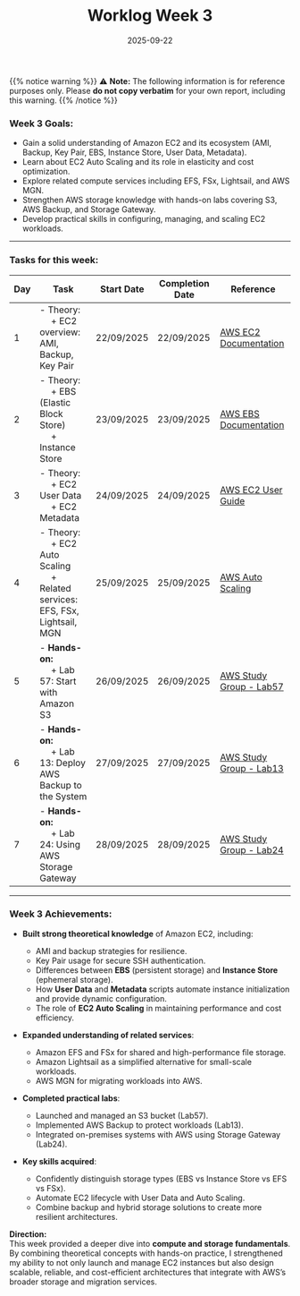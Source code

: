 ﻿---
title: "Worklog Week 3"
date: 2025-09-22
weight: 1
chapter: false
pre: " <b> 1.3. </b> "
---
{{% notice warning %}}
⚠️ **Note:** The following information is for reference purposes only. Please **do not copy verbatim** for your own report, including this warning.
{{% /notice %}}

### Week 3 Goals:

* Gain a solid understanding of Amazon EC2 and its ecosystem (AMI, Backup, Key Pair, EBS, Instance Store, User Data, Metadata).
* Learn about EC2 Auto Scaling and its role in elasticity and cost optimization.
* Explore related compute services including EFS, FSx, Lightsail, and AWS MGN.
* Strengthen AWS storage knowledge with hands-on labs covering S3, AWS Backup, and Storage Gateway.
* Develop practical skills in configuring, managing, and scaling EC2 workloads.

---

### Tasks for this week:

| Day | Task                                                                                                                                             | Start Date | Completion Date | Reference                                                                 |
| --- | ------------------------------------------------------------------------------------------------------------------------------------------------ | ---------- | ---------------- | ------------------------------------------------------------------------- |
| 1   | - Theory: <br>&emsp; + EC2 overview: AMI, Backup, Key Pair                                                                                       | 22/09/2025 | 22/09/2025       | [AWS EC2 Documentation](https://docs.aws.amazon.com/ec2/)                  |
| 2   | - Theory: <br>&emsp; + EBS (Elastic Block Store) <br>&emsp; + Instance Store                                                                     | 23/09/2025 | 23/09/2025       | [AWS EBS Documentation](https://docs.aws.amazon.com/ebs/)                  |
| 3   | - Theory: <br>&emsp; + EC2 User Data <br>&emsp; + EC2 Metadata                                                                                   | 24/09/2025 | 24/09/2025       | [AWS EC2 User Guide](https://docs.aws.amazon.com/AWSEC2/latest/UserGuide/) |
| 4   | - Theory: <br>&emsp; + EC2 Auto Scaling <br>&emsp; + Related services: EFS, FSx, Lightsail, MGN                                                  | 25/09/2025 | 25/09/2025       | [AWS Auto Scaling](https://docs.aws.amazon.com/autoscaling/)               |
| 5   | - **Hands-on:** <br>&emsp; + Lab 57: Start with Amazon S3                                                                                        | 26/09/2025 | 26/09/2025       | [AWS Study Group - Lab57](https://000057.awsstudygroup.com/)               |
| 6   | - **Hands-on:** <br>&emsp; + Lab 13: Deploy AWS Backup to the System                                                                             | 27/09/2025 | 27/09/2025       | [AWS Study Group - Lab13](https://000013.awsstudygroup.com/)               |
| 7   | - **Hands-on:** <br>&emsp; + Lab 24: Using AWS Storage Gateway                                                                                   | 28/09/2025 | 28/09/2025       | [AWS Study Group - Lab24](https://000024.awsstudygroup.com/)               |

---

### Week 3 Achievements:

* **Built strong theoretical knowledge** of Amazon EC2, including:
  * AMI and backup strategies for resilience.
  * Key Pair usage for secure SSH authentication.
  * Differences between **EBS** (persistent storage) and **Instance Store** (ephemeral storage).
  * How **User Data** and **Metadata** scripts automate instance initialization and provide dynamic configuration.
  * The role of **EC2 Auto Scaling** in maintaining performance and cost efficiency.

* **Expanded understanding of related services**:
  * Amazon EFS and FSx for shared and high-performance file storage.
  * Amazon Lightsail as a simplified alternative for small-scale workloads.
  * AWS MGN for migrating workloads into AWS.

* **Completed practical labs**:
  * Launched and managed an S3 bucket (Lab57).
  * Implemented AWS Backup to protect workloads (Lab13).
  * Integrated on-premises systems with AWS using Storage Gateway (Lab24).

* **Key skills acquired**:
  * Confidently distinguish storage types (EBS vs Instance Store vs EFS vs FSx).
  * Automate EC2 lifecycle with User Data and Auto Scaling.
  * Combine backup and hybrid storage solutions to create more resilient architectures.

**Direction:**  
This week provided a deeper dive into **compute and storage fundamentals**. By combining theoretical concepts with hands-on practice, I strengthened my ability to not only launch and manage EC2 instances but also design scalable, reliable, and cost-efficient architectures that integrate with AWS’s broader storage and migration services.
